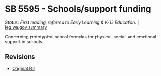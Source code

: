# SB 5595 - Schools/support funding
*Status: First reading, referred to Early Learning & K-12 Education.* | [leg.wa.gov summary](https://app.leg.wa.gov/billsummary?BillNumber=5595&Year=2021)

Concerning prototypical school formulas for physical, social, and emotional support in schools.

## Revisions
* [Original Bill](1/)